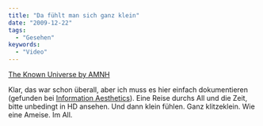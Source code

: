 ```yaml
---
title: "Da fühlt man sich ganz klein"
date: "2009-12-22"
tags:
  - "Gesehen"
keywords:
  - "Video"
---
```


[The Known Universe by AMNH](https://www.youtube.com/watch?v=17jymDn0W6U)

Klar, das war schon überall, aber ich muss es hier einfach dokumentieren (gefunden bei [Information Aesthetics](http://infosthetics.com/archives/2009/12/grand_tour_of_the_known_universe.html)). Eine Reise durchs All und die Zeit, bitte unbedingt in HD ansehen. Und dann klein fühlen. Ganz klitzeklein. Wie eine Ameise. Im All.
